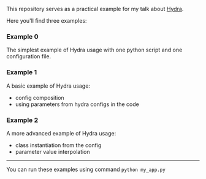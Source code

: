 This repository serves as a practical example for my talk about [Hydra](https://hydra.cc/).

Here you'll find three examples:

### Example 0

The simplest example of Hydra usage with one python script and one configuration file.

### Example 1

A basic example of Hydra usage:
* config composition
* using parameters from hydra configs in the code

### Example 2

A more advanced example of Hydra usage:
* class instantiation from the config
* parameter value interpolation

---
You can run these examples using command `python my_app.py`
